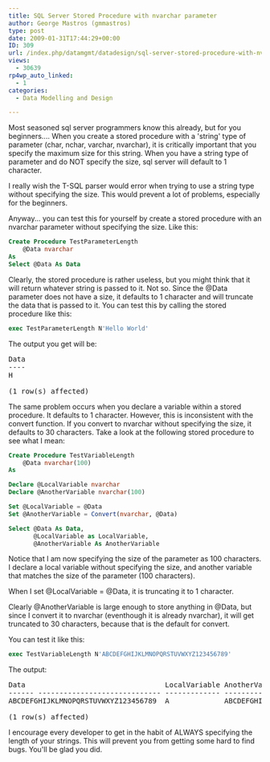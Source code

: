 ```yaml
---
title: SQL Server Stored Procedure with nvarchar parameter
author: George Mastros (gmmastros)
type: post
date: 2009-01-31T17:44:29+00:00
ID: 309
url: /index.php/datamgmt/datadesign/sql-server-stored-procedure-with-nvarcha/
views:
  - 30639
rp4wp_auto_linked:
  - 1
categories:
  - Data Modelling and Design

---
```

Most seasoned sql server programmers know this already, but for you beginners.... When you create a stored procedure with a 'string' type of parameter (char, nchar, varchar, nvarchar), it is critically important that you specify the maximum size for this string. When you have a string type of parameter and do NOT specify the size, sql server will default to 1 character.

I really wish the T-SQL parser would error when trying to use a string type without specifying the size. This would prevent a lot of problems, especially for the beginners.

Anyway... you can test this for yourself by create a stored procedure with an nvarchar parameter without specifying the size. Like this:

```sql
Create Procedure TestParameterLength
	@Data nvarchar
As
Select @Data As Data
```
Clearly, the stored procedure is rather useless, but you might think that it will return whatever string is passed to it. Not so. Since the @Data parameter does not have a size, it defaults to 1 character and will truncate the data that is passed to it. You can test this by calling the stored procedure like this:

```sql
exec TestParameterLength N'Hello World'
```
The output you get will be:

<pre>Data
----
H

(1 row(s) affected)
</pre>

The same problem occurs when you declare a variable within a stored procedure. It defaults to 1 character. However, this is inconsistent with the convert function. If you convert to nvarchar without specifying the size, it defaults to 30 characters. Take a look at the following stored procedure to see what I mean:

```sql
Create Procedure TestVariableLength
	@Data nvarchar(100)
As

Declare @LocalVariable nvarchar
Declare @AnotherVariable nvarchar(100)

Set @LocalVariable = @Data
Set @AnotherVariable = Convert(nvarchar, @Data)

Select @Data As Data, 
       @LocalVariable as LocalVariable, 
       @AnotherVariable As AnotherVariable
```
Notice that I am now specifying the size of the parameter as 100 characters. I declare a local variable without specifying the size, and another variable that matches the size of the parameter (100 characters).

When I set @LocalVariable = @Data, it is truncating it to 1 character. 

Clearly @AnotherVariable is large enough to store anything in @Data, but since I convert it to nvarchar (eventhough it is already nvarchar), it will get truncated to 30 characters, because that is the default for convert.

You can test it like this:

```sql
exec TestVariableLength N'ABCDEFGHIJKLMNOPQRSTUVWXYZ123456789'
```
The output:

<pre>Data                                 LocalVariable AnotherVariable
------ ----------------------------- ------------- ------------------------------
ABCDEFGHIJKLMNOPQRSTUVWXYZ123456789  A             ABCDEFGHIJKLMNOPQRSTUVWXYZ1234

(1 row(s) affected)
</pre>

I encourage every developer to get in the habit of ALWAYS specifying the length of your strings. This will prevent you from getting some hard to find bugs. You'll be glad you did.